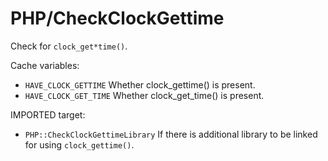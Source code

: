 # PHP/CheckClockGettime

Check for `clock_get*time()`.

Cache variables:

* `HAVE_CLOCK_GETTIME`
  Whether clock_gettime() is present.
* `HAVE_CLOCK_GET_TIME`
  Whether clock_get_time() is present.

IMPORTED target:

* `PHP::CheckClockGettimeLibrary`
  If there is additional library to be linked for using `clock_gettime()`.
